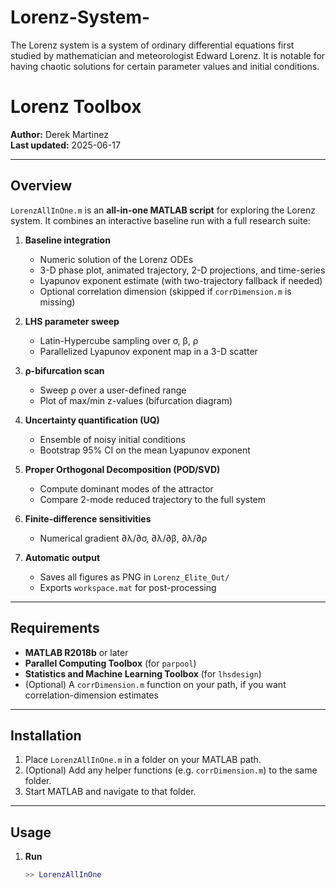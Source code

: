 # Lorenz-System-
The Lorenz system is a system of ordinary differential equations first studied by mathematician and meteorologist Edward Lorenz. It is notable for having chaotic solutions for certain parameter values and initial conditions.
# Lorenz Toolbox

**Author:** Derek Martinez  
**Last updated:** 2025-06-17

---

## Overview

`LorenzAllInOne.m` is an **all-in-one MATLAB script** for exploring the Lorenz system. It combines an interactive baseline run with a full research suite:

1. **Baseline integration**  
   - Numeric solution of the Lorenz ODEs  
   - 3-D phase plot, animated trajectory, 2-D projections, and time-series  
   - Lyapunov exponent estimate (with two-trajectory fallback if needed)  
   - Optional correlation dimension (skipped if `corrDimension.m` is missing)  

2. **LHS parameter sweep**  
   - Latin-Hypercube sampling over σ, β, ρ  
   - Parallelized Lyapunov exponent map in a 3-D scatter  

3. **ρ-bifurcation scan**  
   - Sweep ρ over a user-defined range  
   - Plot of max/min z-values (bifurcation diagram)  

4. **Uncertainty quantification (UQ)**  
   - Ensemble of noisy initial conditions  
   - Bootstrap 95% CI on the mean Lyapunov exponent  

5. **Proper Orthogonal Decomposition (POD/SVD)**  
   - Compute dominant modes of the attractor  
   - Compare 2-mode reduced trajectory to the full system  

6. **Finite-difference sensitivities**  
   - Numerical gradient ∂λ/∂σ, ∂λ/∂β, ∂λ/∂ρ  

7. **Automatic output**  
   - Saves all figures as PNG in `Lorenz_Elite_Out/`  
   - Exports `workspace.mat` for post-processing  

---

## Requirements

- **MATLAB R2018b** or later  
- **Parallel Computing Toolbox** (for `parpool`)  
- **Statistics and Machine Learning Toolbox** (for `lhsdesign`)  
- (Optional) A `corrDimension.m` function on your path, if you want correlation-dimension estimates  

---

## Installation

1. Place `LorenzAllInOne.m` in a folder on your MATLAB path.  
2. (Optional) Add any helper functions (e.g. `corrDimension.m`) to the same folder.  
3. Start MATLAB and navigate to that folder.  

---

## Usage

1. **Run**  
   ```matlab
   >> LorenzAllInOne
